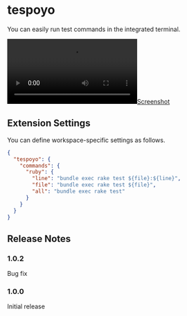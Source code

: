 # tespoyo

You can easily run test commands in the integrated terminal.

[![Screenshot](./misc/screenshot.mp4)](./misc/screenshot.mp4)

## Extension Settings

You can define workspace-specific settings as follows.

```json
{
  "tespoyo": {
    "commands": {
      "ruby": {
        "line": "bundle exec rake test ${file}:${line}",
        "file": "bundle exec rake test ${file}",
        "all": "bundle exec rake test"
      }
    }
  }
}
```

## Release Notes

### 1.0.2

Bug fix

### 1.0.0

Initial release
